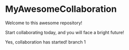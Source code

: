 # MyAwesomeCollaboration

Welcome to this awesome repository!

Start collaborating today, and you will face a bright future!


Yes, collaboration has started!
branch 1